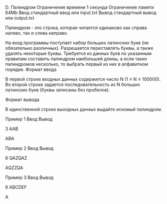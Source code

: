 
D. Палиндром
Ограничение времени 	1 секунда
Ограничение памяти 	64Mb
Ввод 	стандартный ввод или input.txt
Вывод 	стандартный вывод или output.txt

Палиндром - это строка, которая читается одинаково как справа налево, так и слева направо.

На вход программы поступает набор больших латинских букв (не обязательно различных). Разрешается переставлять буквы, а также удалять некоторые буквы. Требуется из данных букв по указанным правилам составить палиндром наибольшей длины, а если таких палиндромов несколько, то выбрать первый из них в алфавитном порядке.
Формат ввода

В первой строке входных данных содержится число N (1 ≤ N ≤ 100000). Во второй строке задается последовательность из N больших латинских букв (буквы записаны без пробелов).

Формат вывода

В единственной строке выходных данных выдайте искомый палиндром.

Пример 1
Ввод
Вывод

3
AAB

	

ABA

Пример 2
Ввод
Вывод

6
QAZQAZ

	

AQZZQA

Пример 3
Ввод
Вывод

6
ABCDEF

	

A
